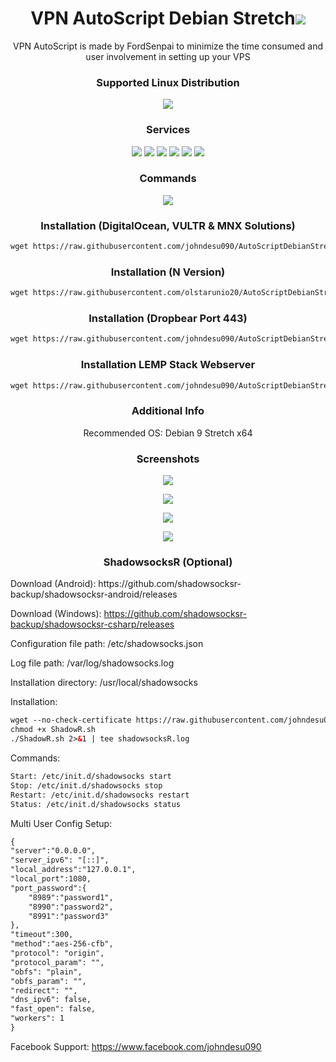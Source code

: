<h1 align="center"> VPN AutoScript Debian Stretch<img src="https://img.shields.io/badge/Version-1.7-blue.svg"></h1>

<p align="center">VPN AutoScript is made by FordSenpai to minimize the time consumed and user involvement in setting up your VPS</p>
<h3 align="center">Supported Linux Distribution</h3>
<p align="center">
  <a><img src="https://img.shields.io/badge/Support-Debian%209-red.svg"></a>
  
</p>
<h3 align="center">Services</h3>
<p align="center">
  <a><img src="https://img.shields.io/badge/Service-OpenSSH-green.svg"></a>
  <a><img src="https://img.shields.io/badge/Service-Dropbear-green.svg"></a>
  <a><img src="https://img.shields.io/badge/Service-Stunnel-green.svg"></a>
  <a><img src="https://img.shields.io/badge/Service-OpenVPN-green.svg"></a>
  <a><img src="https://img.shields.io/badge/Service-Squid3-green.svg"></a>
  <a><img src="https://img.shields.io/badge/Service-ShadowsocksR-green.svg"></a>
 </p>
<h3 align="center">Commands</h3>
<p align="center">
  <a><img src="https://img.shields.io/badge/Commands-menu-yellow.svg"></a>
 </p>

<h3 align="center">Installation (DigitalOcean, VULTR & MNX Solutions)</h3>

  ```html
wget https://raw.githubusercontent.com/johndesu090/AutoScriptDebianStretch/master/DebianStretch && chmod +x DebianStretch && ./DebianStretch
  ```
<h3 align="center">Installation (N Version)</h3>

  ```html
wget https://raw.githubusercontent.com/olstarunio20/AutoScriptDebianStretch/master/DebianStretchN && chmod +x DebianStretchN && ./DebianStretchN./DebianStretchN
  ```

<h3 align="center">Installation (Dropbear Port 443)</h3>

  ```html
wget https://raw.githubusercontent.com/johndesu090/AutoScriptDebianStretch/master/DebianStretchD && chmod +x DebianStretchD && ./DebianStretchD
  ```

<h3 align="center">Installation LEMP Stack Webserver</h3>

  ```html
wget https://raw.githubusercontent.com/johndesu090/AutoScriptDebianStretch/master/LEMP7 && chmod +x LEMP7 && ./LEMP7
  ```


<h3 align="center">Additional Info</h3>
<p align="center">
Recommended OS: Debian 9 Stretch x64

<h3 align="center">Screenshots</h3>
<p align="center">
<img src="https://github.com/johndesu090/AutoScriptDebianStretch/raw/master/Snapshots/1.png">
   </p>
  <p align="center">
  <img src="https://github.com/johndesu090/AutoScriptDebianStretch/raw/master/Snapshots/2.png">
   </p>
  <p align="center">
  <img src="https://github.com/johndesu090/AutoScriptDebianStretch/raw/master/Snapshots/3.png">
  </p>
  <p align="center">
  <img src="https://github.com/johndesu090/AutoScriptDebianStretch/raw/master/Snapshots/4.png">
   </p>
   
   <h3 align="center">ShadowsocksR (Optional)</h3>
   <p align="left">
   Download (Android): https://github.com/shadowsocksr-backup/shadowsocksr-android/releases
  
   Download (Windows): https://github.com/shadowsocksr-backup/shadowsocksr-csharp/releases
  
   Configuration file path: /etc/shadowsocks.json 
   
   Log file path: /var/log/shadowsocks.log 
   
   Installation directory: /usr/local/shadowsocks
   
   
   Installation:
   
```html
wget --no-check-certificate https://raw.githubusercontent.com/johndesu090/AutoScriptDebianStretch/master/ShadowR.sh
chmod +x ShadowR.sh
./ShadowR.sh 2>&1 | tee shadowsocksR.log
```
   Commands:
```html
Start: /etc/init.d/shadowsocks start 
Stop: /etc/init.d/shadowsocks stop 
Restart: /etc/init.d/shadowsocks restart 
Status: /etc/init.d/shadowsocks status
```

   Multi User Config Setup:
```html
{
"server":"0.0.0.0",
"server_ipv6": "[::]",
"local_address":"127.0.0.1",
"local_port":1080,
"port_password":{
    "8989":"password1",
    "8990":"password2",
    "8991":"password3"
},
"timeout":300,
"method":"aes-256-cfb",
"protocol": "origin",
"protocol_param": "",
"obfs": "plain",
"obfs_param": "",
"redirect": "",
"dns_ipv6": false,
"fast_open": false,
"workers": 1
}
```

Facebook Support: https://www.facebook.com/johndesu090
   </p>
